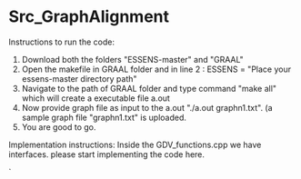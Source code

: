 # Src_GraphAlignment

Instructions to run the code: 

1. Download both the folders "ESSENS-master" and "GRAAL"
2. Open the makefile in GRAAL folder and in line 2 : ESSENS = "Place your essens-master directory path" 
3. Navigate to the path of GRAAL folder and type command "make all" which will create a executable file a.out
4. Now provide graph file as input to the a.out "./a.out graphn1.txt". (a sample graph file "graphn1.txt" is uploaded.
5. You are good to go.

Implementation instructions:
Inside the GDV_functions.cpp we have interfaces. please start implementing the code here.

` 
